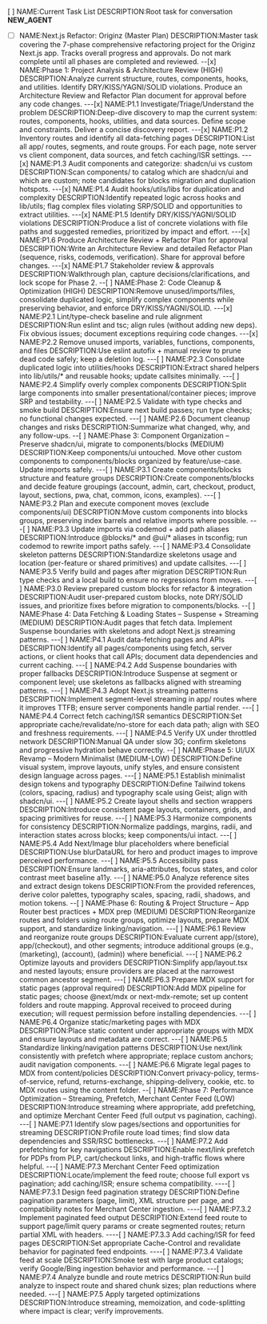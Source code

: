 [ ] NAME:Current Task List DESCRIPTION:Root task for conversation __NEW_AGENT__
-[ ] NAME:Next.js Refactor: Originz (Master Plan) DESCRIPTION:Master task covering the 7-phase comprehensive refactoring project for the Originz Next.js app. Tracks overall progress and approvals. Do not mark complete until all phases are completed and reviewed.
--[x] NAME:Phase 1: Project Analysis & Architecture Review (HIGH) DESCRIPTION:Analyze current structure, routes, components, hooks, and utilities. Identify DRY/KISS/YAGNI/SOLID violations. Produce an Architecture Review and Refactor Plan document for approval before any code changes.
---[x] NAME:P1.1 Investigate/Triage/Understand the problem DESCRIPTION:Deep-dive discovery to map the current system: routes, components, hooks, utilities, and data sources. Define scope and constraints. Deliver a concise discovery report.
---[x] NAME:P1.2 Inventory routes and identify all data-fetching pages DESCRIPTION:List all app/ routes, segments, and route groups. For each page, note server vs client component, data sources, and fetch caching/ISR settings.
---[x] NAME:P1.3 Audit components and categorize: shadcn/ui vs custom DESCRIPTION:Scan components/ to catalog which are shadcn/ui and which are custom; note candidates for blocks migration and duplication hotspots.
---[x] NAME:P1.4 Audit hooks/utils/libs for duplication and complexity DESCRIPTION:Identify repeated logic across hooks and lib/utils; flag complex files violating SRP/SOLID and opportunities to extract utilities.
---[x] NAME:P1.5 Identify DRY/KISS/YAGNI/SOLID violations DESCRIPTION:Produce a list of concrete violations with file paths and suggested remedies, prioritized by impact and effort.
---[x] NAME:P1.6 Produce Architecture Review + Refactor Plan for approval DESCRIPTION:Write an Architecture Review and detailed Refactor Plan (sequence, risks, codemods, verification). Share for approval before changes.
---[x] NAME:P1.7 Stakeholder review & approvals DESCRIPTION:Walkthrough plan, capture decisions/clarifications, and lock scope for Phase 2.
--[ ] NAME:Phase 2: Code Cleanup & Optimization (HIGH) DESCRIPTION:Remove unused/imports/files, consolidate duplicated logic, simplify complex components while preserving behavior, and enforce DRY/KISS/YAGNI/SOLID.
---[x] NAME:P2.1 Lint/type-check baseline and rule alignment DESCRIPTION:Run eslint and tsc; align rules (without adding new deps). Fix obvious issues; document exceptions requiring code changes.
---[x] NAME:P2.2 Remove unused imports, variables, functions, components, and files DESCRIPTION:Use eslint autofix + manual review to prune dead code safely; keep a deletion log.
---[ ] NAME:P2.3 Consolidate duplicated logic into utilities/hooks DESCRIPTION:Extract shared helpers into lib/utils/* and reusable hooks; update callsites minimally.
---[ ] NAME:P2.4 Simplify overly complex components DESCRIPTION:Split large components into smaller presentational/container pieces; improve SRP and testability.
---[ ] NAME:P2.5 Validate with type checks and smoke build DESCRIPTION:Ensure next build passes; run type checks; no functional changes expected.
---[ ] NAME:P2.6 Document cleanup changes and risks DESCRIPTION:Summarize what changed, why, and any follow-ups.
--[ ] NAME:Phase 3: Component Organization – Preserve shadcn/ui, migrate to components/blocks (MEDIUM) DESCRIPTION:Keep components/ui untouched. Move other custom components to components/blocks organized by feature/use-case. Update imports safely.
---[ ] NAME:P3.1 Create components/blocks structure and feature groups DESCRIPTION:Create components/blocks and decide feature groupings (account, admin, cart, checkout, product, layout, sections, pwa, chat, common, icons, examples).
---[ ] NAME:P3.2 Plan and execute component moves (exclude components/ui) DESCRIPTION:Move custom components into blocks groups, preserving index barrels and relative imports where possible.
---[ ] NAME:P3.3 Update imports via codemod + add path aliases DESCRIPTION:Introduce @blocks/* and @ui/* aliases in tsconfig; run codemod to rewrite import paths safely.
---[ ] NAME:P3.4 Consolidate skeleton patterns DESCRIPTION:Standardize skeletons usage and location (per-feature or shared primitives) and update callsites.
---[ ] NAME:P3.5 Verify build and pages after migration DESCRIPTION:Run type checks and a local build to ensure no regressions from moves.
---[ ] NAME:P3.0 Review prepared custom blocks for refactor & integration DESCRIPTION:Audit user-prepared custom blocks, note DRY/SOLID issues, and prioritize fixes before migration to components/blocks.
--[ ] NAME:Phase 4: Data Fetching & Loading States – Suspense + Streaming (MEDIUM) DESCRIPTION:Audit pages that fetch data. Implement Suspense boundaries with skeletons and adopt Next.js streaming patterns.
---[ ] NAME:P4.1 Audit data-fetching pages and APIs DESCRIPTION:Identify all pages/components using fetch, server actions, or client hooks that call APIs; document data dependencies and current caching.
---[ ] NAME:P4.2 Add Suspense boundaries with proper fallbacks DESCRIPTION:Introduce Suspense at segment or component level; use skeletons as fallbacks aligned with streaming patterns.
---[ ] NAME:P4.3 Adopt Next.js streaming patterns DESCRIPTION:Implement segment-level streaming in app/ routes where it improves TTFB; ensure server components handle partial render.
---[ ] NAME:P4.4 Correct fetch caching/ISR semantics DESCRIPTION:Set appropriate cache/revalidate/no-store for each data path; align with SEO and freshness requirements.
---[ ] NAME:P4.5 Verify UX under throttled network DESCRIPTION:Manual QA under slow 3G; confirm skeletons and progressive hydration behave correctly.
--[ ] NAME:Phase 5: UI/UX Revamp – Modern Minimalist (MEDIUM-LOW) DESCRIPTION:Define visual system, improve layouts, unify styles, and ensure consistent design language across pages.
---[ ] NAME:P5.1 Establish minimalist design tokens and typography DESCRIPTION:Define Tailwind tokens (colors, spacing, radius) and typography scale using Geist; align with shadcn/ui.
---[ ] NAME:P5.2 Create layout shells and section wrappers DESCRIPTION:Introduce consistent page layouts, containers, grids, and spacing primitives for reuse.
---[ ] NAME:P5.3 Harmonize components for consistency DESCRIPTION:Normalize paddings, margins, radii, and interaction states across blocks; keep components/ui intact.
---[ ] NAME:P5.4 Add Next/Image blur placeholders where beneficial DESCRIPTION:Use blurDataURL for hero and product images to improve perceived performance.
---[ ] NAME:P5.5 Accessibility pass DESCRIPTION:Ensure landmarks, aria-attributes, focus states, and color contrast meet baseline a11y.
---[ ] NAME:P5.0 Analyze reference sites and extract design tokens DESCRIPTION:From the provided references, derive color palettes, typography scales, spacing, radii, shadows, and motion tokens.
--[ ] NAME:Phase 6: Routing & Project Structure – App Router best practices + MDX prep (MEDIUM) DESCRIPTION:Reorganize routes and folders using route groups, optimize layouts, prepare MDX support, and standardize linking/navigation.
---[ ] NAME:P6.1 Review and reorganize route groups DESCRIPTION:Evaluate current app/(store), app/(checkout), and other segments; introduce additional groups (e.g., (marketing), (account), (admin)) where beneficial.
---[ ] NAME:P6.2 Optimize layouts and providers DESCRIPTION:Simplify app/layout.tsx and nested layouts; ensure providers are placed at the narrowest common ancestor segment.
---[ ] NAME:P6.3 Prepare MDX support for static pages (approval required) DESCRIPTION:Add MDX pipeline for static pages; choose @next/mdx or next-mdx-remote; set up content folders and route mapping. Approval received to proceed during execution; will request permission before installing dependencies.
---[ ] NAME:P6.4 Organize static/marketing pages with MDX DESCRIPTION:Place static content under appropriate groups with MDX and ensure layouts and metadata are correct.
---[ ] NAME:P6.5 Standardize linking/navigation patterns DESCRIPTION:Use next/link consistently with prefetch where appropriate; replace custom anchors; audit navigation components.
---[ ] NAME:P6.6 Migrate legal pages to MDX from content/policies DESCRIPTION:Convert privacy-policy, terms-of-service, refund, returns-exchange, shipping-delivery, cookie, etc. to MDX routes using the content folder.
--[ ] NAME:Phase 7: Performance Optimization – Streaming, Prefetch, Merchant Center Feed (LOW) DESCRIPTION:Introduce streaming where appropriate, add prefetching, and optimize Merchant Center Feed (full output vs pagination, caching).
---[ ] NAME:P7.1 Identify slow pages/sections and opportunities for streaming DESCRIPTION:Profile route load times; find slow data dependencies and SSR/RSC bottlenecks.
---[ ] NAME:P7.2 Add prefetching for key navigations DESCRIPTION:Enable next/link prefetch for PDPs from PLP, cart/checkout links, and high-traffic flows where helpful.
---[ ] NAME:P7.3 Merchant Center Feed optimization DESCRIPTION:Locate/implement the feed route; choose full export vs pagination; add caching/ISR; ensure schema compatibility.
----[ ] NAME:P7.3.1 Design feed pagination strategy DESCRIPTION:Define pagination parameters (page, limit), XML structure per page, and compatibility notes for Merchant Center ingestion.
----[ ] NAME:P7.3.2 Implement paginated feed output DESCRIPTION:Extend feed route to support page/limit query params or create segmented routes; return partial XML with headers.
----[ ] NAME:P7.3.3 Add caching/ISR for feed pages DESCRIPTION:Set appropriate Cache-Control and revalidate behavior for paginated feed endpoints.
----[ ] NAME:P7.3.4 Validate feed at scale DESCRIPTION:Smoke test with large product catalogs; verify Google/Bing ingestion behavior and performance.
---[ ] NAME:P7.4 Analyze bundle and route metrics DESCRIPTION:Run build analyze to inspect route and shared chunk sizes; plan reductions where needed.
---[ ] NAME:P7.5 Apply targeted optimizations DESCRIPTION:Introduce streaming, memoization, and code-splitting where impact is clear; verify improvements.
